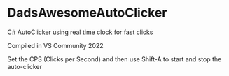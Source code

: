 # DadsAwesomeAutoClicker
C# AutoClicker using real time clock for fast clicks

Compiled in VS Community 2022

Set the CPS (Clicks per Second) and then use Shift-A to start and stop the auto-clicker
